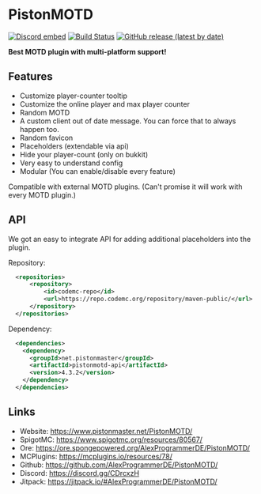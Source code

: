 # PistonMOTD

[![Discord embed](https://discordapp.com/api/guilds/739784741124833301/embed.png)](https://discord.gg/CDrcxzH)
[![Build Status](https://ci.codemc.io/buildStatus/icon?job=AlexProgrammerDE%2FPistonMOTD)](https://ci.codemc.io/job/AlexProgrammerDE/job/PistonMOTD/)
[![GitHub release (latest by date)](https://img.shields.io/github/v/release/AlexProgrammerDE/PistonMOTD)](https://github.com/AlexProgrammerDE/PistonBot/releases)

**Best MOTD plugin with multi-platform support!**

## Features

* Customize player-counter tooltip
* Customize the online player and max player counter
* Random MOTD
* A custom client out of date message. You can force that to always happen too.
* Random favicon
* Placeholders (extendable via api)
* Hide your player-count (only on bukkit)
* Very easy to understand config
* Modular (You can enable/disable every feature)

Compatible with external MOTD plugins. (Can't promise it will work with every MOTD plugin.)

## API

We got an easy to integrate API for adding additional placeholders into the plugin.

Repository:

```xml
  <repositories>
      <repository>
          <id>codemc-repo</id>
          <url>https://repo.codemc.org/repository/maven-public/</url>
      </repository>
  </repositories>
```

Dependency:

```xml
  <dependencies>
    <dependency>
      <groupId>net.pistonmaster</groupId>
      <artifactId>pistonmotd-api</artifactId>
      <version>4.3.2</version>
    </dependency>
  </dependencies>
```

## Links

* Website: https://www.pistonmaster.net/PistonMOTD/
* SpigotMC: https://www.spigotmc.org/resources/80567/
* Ore: https://ore.spongepowered.org/AlexProgrammerDE/PistonMOTD/
* MCPlugins: https://mcplugins.io/resources/78/
* Github: https://github.com/AlexProgrammerDE/PistonMOTD/
* Discord: https://discord.gg/CDrcxzH
* Jitpack: https://jitpack.io/#AlexProgrammerDE/PistonMOTD/